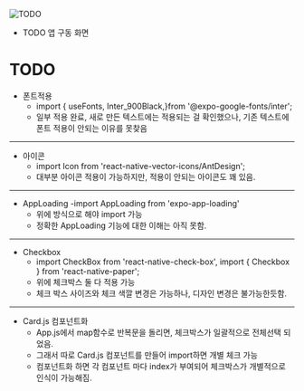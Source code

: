 ![TODO](https://user-images.githubusercontent.com/79817534/112462490-71e63f80-8da4-11eb-8846-e59552c321a3.gif)


+ TODO 앱 구동 화면

# TODO


* 폰트적용 
  - import {  useFonts,  Inter_900Black,}from '@expo-google-fonts/inter';
  - 일부 적용 완료, 새로 만든 텍스트에는 적용되는 걸 확인했으나, 기존 텍스트에 폰트 적용이 안되는 이유를 못찾음

* * *

* 아이콘
  - import Icon from 'react-native-vector-icons/AntDesign';
  - 대부분 아이콘 적용이 가능하지만, 적용이 안되는 아이콘도 꽤 있음.

* * *

* AppLoading
  -import AppLoading from 'expo-app-loading'
  - 위에 방식으로 해야 import 가능
  - 정확한 AppLoading 기능에 대한 이해는 아직 못함.
* * *

* Checkbox
  - import CheckBox from 'react-native-check-box', import { Checkbox } from 'react-native-paper';
  - 위에 체크박스 둘 다 적용 가능
  - 체크 박스 사이즈와 체크 색깔 변경은 가능하나, 디자인 변경은 불가능한듯함.

* * *

* Card.js 컴포넌트화
  - App.js에서 map함수로 반복문을 돌리면, 체크박스가 일괄적으로 전체선택 되었음.
  - 그래서 따로 Card.js 컴포넌트를 만들어 import하면 개별 체크 가능
  - 컴포넌트화 하면 각 컴포넌트 마다 index가 부여되어 체크박스가 개별적으로 인식이 가능해짐.


